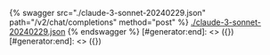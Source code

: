 [#generator:start]: <> ({ "template": "openapi" })
[#generator:start]: <> ({ "template": "openapi" })
{% swagger src="./claude-3-sonnet-20240229.json" path="/v2/chat/completions" method="post" %}
[./claude-3-sonnet-20240229.json](./claude-3-sonnet-20240229.json)
{% endswagger %}
[#generator:end]: <> ({})
[#generator:end]: <> ({})